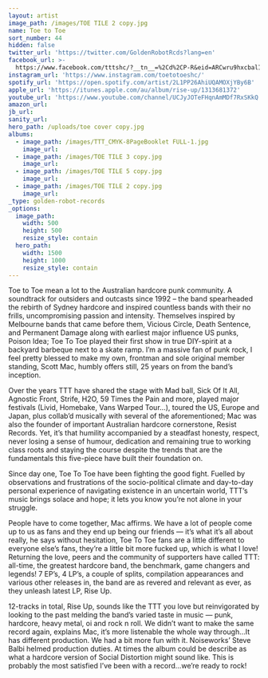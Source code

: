 ```yaml
---
layout: artist
image_path: /images/TOE TILE 2 copy.jpg
name: Toe to Toe
sort_number: 44
hidden: false
twitter_url: 'https://twitter.com/GoldenRobotRcds?lang=en'
facebook_url: >-
  https://www.facebook.com/tttshc/?__tn__=%2Cd%2CP-R&eid=ARCwru9hxcbalIow3L7jWi0IsgL8Mmi-VCnMQb-tae_IDxtsYC5yYaItFW3IrYN0spj7tsYzTRiPkOc2
instagram_url: 'https://www.instagram.com/toetotoeshc/'
spotify_url: 'https://open.spotify.com/artist/2L1PP26AhiUQAMOXjYBy6B'
apple_url: 'https://itunes.apple.com/au/album/rise-up/1313681372'
youtube_url: 'https://www.youtube.com/channel/UCJyJOTeFHqnAmMDf7RxSKkQ'
amazon_url:
jb_url:
sanity_url:
hero_path: /uploads/toe cover copy.jpg
albums:
  - image_path: /images/TTT_CMYK-8PageBooklet FULL-1.jpg
    image_url:
  - image_path: /images/TOE TILE 3 copy.jpg
    image_url:
  - image_path: /images/TOE TILE 5 copy.jpg
    image_url:
  - image_path: /images/TOE TILE 2 copy.jpg
    image_url:
_type: golden-robot-records
_options:
  image_path:
    width: 500
    height: 500
    resize_style: contain
  hero_path:
    width: 1500
    height: 1000
    resize_style: contain
---
```


Toe to Toe mean a lot to the Australian hardcore punk community. A soundtrack for outsiders and outcasts since 1992 – the band spearheaded the rebirth of Sydney hardcore and inspired countless bands with their no frills, uncompromising passion and intensity. Themselves inspired by Melbourne bands that came before them, Vicious Circle, Death Sentence, and Permanent Damage along with earliest major influence US punks, Poison Idea; Toe To Toe played their first show in true DIY-spirit at a backyard barbeque next to a skate ramp. I’m a massive fan of punk rock, I feel pretty blessed to make my own, frontman and sole original member standing, Scott Mac, humbly offers still, 25 years on from the band’s inception.

Over the years TTT have shared the stage with Mad ball, Sick Of It All, Agnostic Front, Strife, H2O, 59 Times the Pain and more, played major festivals (Livid, Homebake, Vans Warped Tour…), toured the US, Europe and Japan, plus collab’d musically with several of the aforementioned; Mac was also the founder of important Australian hardcore cornerstone, Resist Records. Yet, it’s that humility accompanied by a steadfast honesty, respect, never losing a sense of humour, dedication and remaining true to working class roots and staying the course despite the trends that are the fundamentals this five-piece have built their foundation on.

Since day one, Toe To Toe have been fighting the good fight. Fuelled by observations and frustrations of the socio-political climate and day-to-day personal experience of navigating existence in an uncertain world, TTT’s music brings solace and hope; it lets you know you’re not alone in your struggle.

People have to come together, Mac affirms. We have a lot of people come up to us as fans and they end up being our friends — it’s what it’s all about really, he says without hesitation, Toe To Toe fans are a little different to everyone else’s fans, they’re a little bit more fucked up, which is what I love! Returning the love, peers and the community of supporters have called TTT: all-time, the greatest hardcore band, the benchmark, game changers and legends! 7 EP’s, 4 LP’s, a couple of splits, compilation appearances and various other releases in, the band are as revered and relevant as ever, as they unleash latest LP, Rise Up.

12-tracks in total, Rise Up, sounds like the TTT you love but reinvigorated by looking to the past melding the band’s varied taste in music — punk, hardcore, heavy metal, oi and rock n roll. We didn’t want to make the same record again, explains Mac, it’s more listenable the whole way through…It has different production. We had a bit more fun with it. Noiseworks’ Steve Balbi helmed production duties. At times the album could be describe as what a hardcore version of Social Distortion might sound like. This is probably the most satisfied I’ve been with a record…we’re ready to rock!